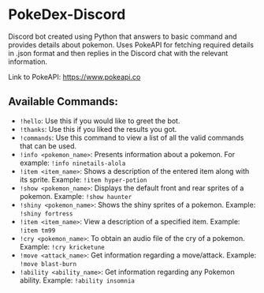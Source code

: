 # PokeDex-Discord
Discord bot created using Python that answers to basic command and provides details about pokemon. Uses PokeAPI for fetching required details in .json format and then replies in the Discord chat with the relevant information.

Link to PokeAPI: https://www.pokeapi.co

## Available Commands:

- `!hello`: Use this if you would like to greet the bot.
- `!thanks`: Use this if you liked the results you got.
- `!commands`: Use this command to view a list of all the valid commands that can be used.
- `!info <pokemon_name>`: Presents information about a pokemon.
For example: `!info ninetails-alola`
- `!item <item_name>`: Shows a description of the entered item along with its sprite. Example: `!item hyper-potion`
- `!show <pokemon_name>`: Displays the default front and rear sprites of a pokemon.
Example: `!show haunter`
- `!shiny <pokemon_name>`: Shows the shiny sprites of a pokemon.
Example: `!shiny fortress`
- `!item <item_name>`: View a description of a specified item.
Example: `!item tm99`
- `!cry <pokemon_name>`: To obtain an audio file of the cry of a pokemon.
Example: `!cry kricketune`
- `!move <attack_name>`: Get information regarding a move/attack.
Example: `!move blast-burn`
- `!ability <ability_name>`: Get information regarding any Pokemon ability.
Example: `!ability insomnia`
